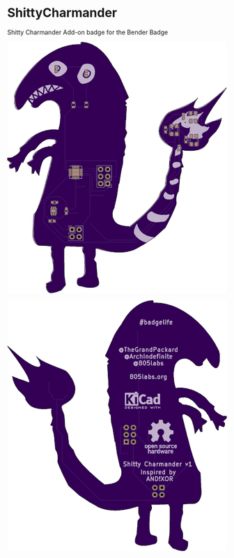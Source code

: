 # ShittyCharmander
Shitty Charmander Add-on badge for the Bender Badge

![Front of the Badge](images/CharmanderFront.png)


![Back of the Badge](images/CharmanderBack.png)
